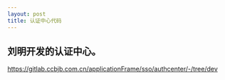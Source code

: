 ```yaml
---
layout: post
title: 认证中心代码
---
```



## 刘明开发的认证中心。
https://gitlab.ccbjb.com.cn/applicationFrame/sso/authcenter/-/tree/dev